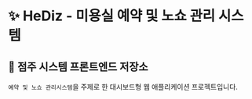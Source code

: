 # ✨ HeDiz - 미용실 예약 및 노쇼 관리 시스템

## 🙌 점주 시스템 프론트엔드 저장소

`예약 및 노쇼 관리시스템`을 주제로 한 대시보드형 웹 애플리케이션 프로젝트입니다.
